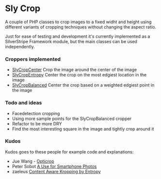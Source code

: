 Sly Crop
=============

A couple of PHP classes to crop images to a fixed widht and height using different variants of cropping techniques without changing the aspect ratio.

Just for ease of testing and development it's currently implemented as a SilverStripe Framework module, but the main classes can be used independently.

### Croppers implemented

- [SlyCropCenter](https://github.com/stojg/slycrop/blob/master/slycrop/code/SlyCropCenter.php) Crop the image around the center of the image
- [SlyCropEntropy](https://github.com/stojg/slycrop/blob/master/slycrop/code/SlyCropEntropy.php) Center the crop on the most edgiest location in the image 
- [SlyCropBalanced](https://github.com/stojg/slycrop/blob/master/slycrop/code/SlyCropBalanced.php) Center the crop based on a weighted edgiest point in the image

### Todo and ideas

- Facedetection cropping
- Using more sample points for the SlyCropBalanced cropper
- Refactor to be more DRY
- Find the most interesting square in the image and tightly crop around it

### Kudos

Kudos goes to these people for example code and explanations:

- Jue Wang - [Opticrop](http://jueseph.com/2010/06/opticrop-content-aware-cropping-with-php-and-imagemagick/)
- Peter Sobot [A Use for Smartphone Photos](http://petersobot.com/blog/a-use-for-smartphone-photos/)
- zaeleus [Content Aware Kropping by Entropy](https://gist.github.com/a54cd41137b678935c91)